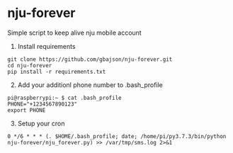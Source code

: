 # nju-forever
Simple script to keep alive nju mobile account

1. Install requirements
```
git clone https://github.com/gbajson/nju-forever.git
cd nju-forever
pip install -r requirements.txt
```

2. Add your additionl phone number to .bash_profile
```
pi@raspberrypi:~ $ cat .bash_profile
PHONE="+1234567890123"
export PHONE
```

3. Setup your cron
```
0 */6 * * * (. $HOME/.bash_profile; date; /home/pi/py3.7.3/bin/python nju-forever/nju_forever.py) >> /var/tmp/sms.log 2>&1
```
